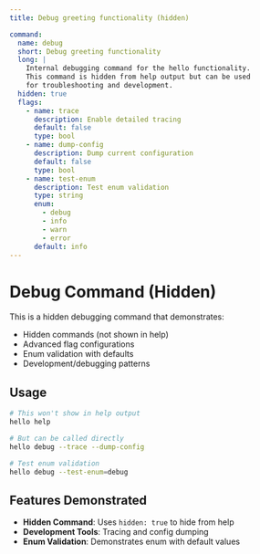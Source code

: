 ```yaml
---
title: Debug greeting functionality (hidden)

command:
  name: debug
  short: Debug greeting functionality
  long: |
    Internal debugging command for the hello functionality.
    This command is hidden from help output but can be used
    for troubleshooting and development.
  hidden: true
  flags:
    - name: trace
      description: Enable detailed tracing
      default: false
      type: bool
    - name: dump-config
      description: Dump current configuration
      default: false
      type: bool
    - name: test-enum
      description: Test enum validation
      type: string
      enum:
        - debug
        - info
        - warn
        - error
      default: info
---
```


# Debug Command (Hidden)

This is a hidden debugging command that demonstrates:

- Hidden commands (not shown in help)
- Advanced flag configurations
- Enum validation with defaults
- Development/debugging patterns

## Usage

```bash
# This won't show in help output
hello help

# But can be called directly
hello debug --trace --dump-config

# Test enum validation
hello debug --test-enum=debug
```

## Features Demonstrated

- **Hidden Command**: Uses `hidden: true` to hide from help
- **Development Tools**: Tracing and config dumping
- **Enum Validation**: Demonstrates enum with default values